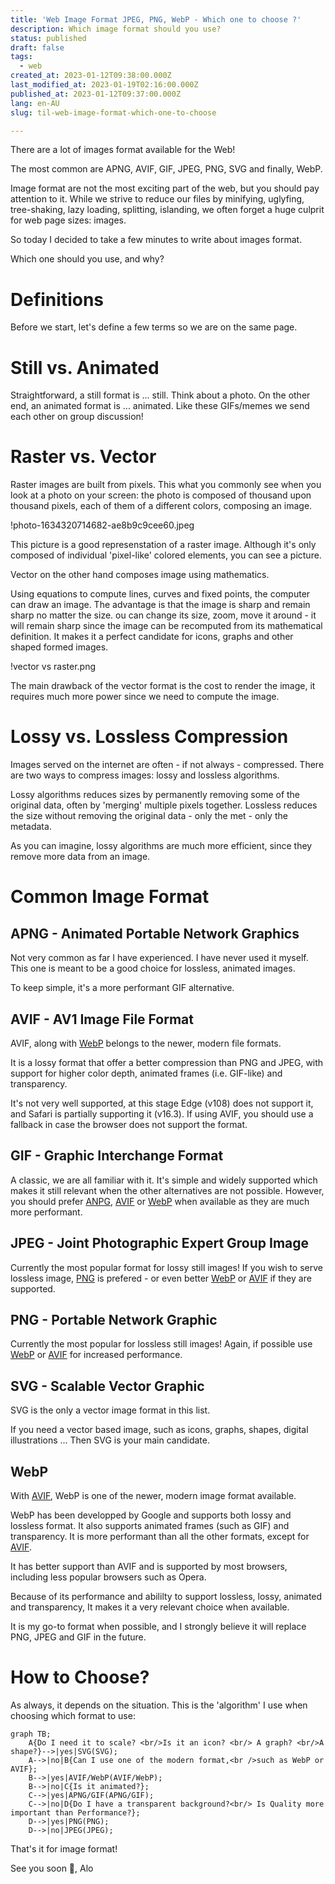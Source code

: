 ```yaml
---
title: 'Web Image Format JPEG, PNG, WebP - Which one to choose ?'
description: Which image format should you use?
status: published
draft: false
tags:
  - web
created_at: 2023-01-12T09:38:00.000Z
last_modified_at: 2023-01-19T02:16:00.000Z
published_at: 2023-01-12T09:37:00.000Z
lang: en-AU
slug: til-web-image-format-which-one-to-choose

--- 
```

There are a lot of images format available for the Web!

The most common are APNG, AVIF, GIF, JPEG, PNG, SVG and finally, WebP.

Image format are not the most exciting part of the web, but you should pay attention to it.
While we strive to reduce our files by minifying, uglyfing, tree-shaking, lazy loading, splitting, islanding, we often forget a huge culprit for web page sizes: images.

So today I decided to take a few minutes to write about images format.

Which one should you use, and why?

# Definitions
Before we start, let's define a few terms so we are on the same page.

# Still vs. Animated

Straightforward, a still format is ... still. Think about a photo.
On the other end, an animated format is ... animated. Like these GIFs/memes we send each other on group discussion!

# Raster vs. Vector

Raster images are built from pixels. This what you commonly see when you look at a photo on your screen: the photo is composed of thousand upon thousand pixels, each of them of a different colors, composing an image.

!photo-1634320714682-ae8b9c9cee60.jpeg

This picture is a good represenstation of a raster image.
Although it's only composed of individual 'pixel-like' colored elements, you can see a picture.

Vector on the other hand composes image using mathematics.

Using equations to compute lines, curves and fixed points, the computer can draw an image.
The advantage is that the image is sharp and remain sharp no matter the size.
ou can change its size, zoom, move it around - it will remain sharp since the image can be recomputed from its mathematical definition.
It makes it a perfect candidate for icons, graphs and other shaped formed images.

!vector vs raster.png

The main drawback of the vector format is the cost to render the image, it requires much more power since we need to compute the image.

# Lossy vs. Lossless Compression

Images served on the internet are often - if not always - compressed.
There are two ways to compress images: lossy and lossless algorithms.

Lossy algorithms reduces sizes by permanently removing some of the original data, often by 'merging' multiple pixels together.
Lossless reduces the size without removing the original data - only the met - only the metadata. 

As you can imagine, lossy algorithms are much more efficient, since they remove more data from an image.

# Common Image Format

## APNG - Animated Portable Network Graphics

Not very common as far I have experienced. I have never used it myself.
This one is meant to be a good choice for lossless, animated images. 

To keep simple, it's a more performant GIF alternative.

## AVIF - AV1 Image File Format

AVIF, along with [WebP](#WebP) belongs to the newer, modern file formats.

It is a lossy format that offer a better compression than PNG and JPEG, with support for higher color depth, animated frames (i.e. GIF-like) and transparency.

It's not very well supported, at this stage Edge (v108) does not support it, and Safari is partially supporting it (v16.3).
If using AVIF, you should use a fallback in case the browser does not support the format.

## GIF - Graphic Interchange Format

A classic, we are all familiar with it.
It's simple and widely supported which makes it still relevant when the other alternatives are not possible.
However, you should prefer [ANPG](#ANPG), [AVIF](#AVIF) or [WebP](#WebP) when available as they are much more performant.

## JPEG - Joint Photographic Expert Group Image

Currently the most popular format for lossy still images!
If you wish to serve lossless image, [PNG](#PNG) is prefered - or even better [WebP](#WebP) or [AVIF](#AVIF) if they are supported.

## PNG - Portable Network Graphic

Currently the most popular for lossless still images!
Again, if possible use [WebP](#WebP) or [AVIF](#AVIF) for increased performance.

## SVG - Scalable Vector Graphic

SVG is the only a vector image format in this list.

If you need a vector based image, such as icons, graphs, shapes, digital illustrations ... Then SVG is your main candidate.

## WebP

With [AVIF](#AVIF), WebP is one of the newer, modern image format available.

WebP has been developped by Google and supports both lossy and lossless format.
It also supports animated frames (such as GIF) and transparency.
It is more performant than  all the other formats, except for [AVIF](#AVIF). 

It has better support than AVIF and is supported by most browsers, including less popular browsers such as Opera.

Because of its performance and abililty to support lossless, lossy, animated and transparency, It makes it a very relevant choice when available.

It is my go-to format when possible, and I strongly believe it will replace PNG, JPEG and GIF in the future.

# How to Choose?

As always, it depends on the situation.
This is the 'algorithm' I use when choosing which format to use:

```mermaid
graph TB;
	A{Do I need it to scale? <br/>Is it an icon? <br/> A graph? <br/>A shape?}-->|yes|SVG(SVG);
	A-->|no|B{Can I use one of the modern format,<br />such as WebP or AVIF};
	B-->|yes|AVIF/WebP(AVIF/WebP);
	B-->|no|C{Is it animated?};
	C-->|yes|APNG/GIF(APNG/GIF);
	C-->|no|D{Do I have a transparent background?<br/> Is Quality more important than Performance?};
	D-->|yes|PNG(PNG);
	D-->|no|JPEG(JPEG);
```

That's it for image format!

See you soon 👋,
Alo